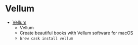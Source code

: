 # Vellum
- [Vellum](https://vellum.pub/)
  -  Vellum
  - Create beautiful books with Vellum software for macOS
  - `brew cask install vellum`
